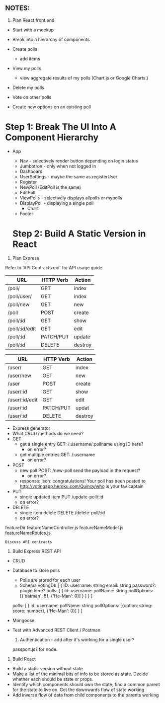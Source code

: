 ## NOTES:

1. Plan React front end

  - Start with a mockup
  - Break into a hierarchy of components

  - Create polls
    - add items
  - View my polls
    - view aggregate results of my polls (Chart.js or Google Charts.)
  - Delete my polls
  - Vote on other polls
  - Create new options on an existing poll

  # Step 1: Break The UI Into A Component Hierarchy

  * App
    * Nav - selectively render button depending on login status
    * Jumbotron - only when not logged in
    * Dashboard
    * UserSettings - maybe the same as registerUser
    * Register
    * NewPoll (EditPoll is the same)
    * EditPoll
    * ViewPolls - selectively displays allpolls or mypolls
    * DisplayPoll - displaying a single poll
      * Chart
    * Footer

    # Step 2: Build A Static Version in React


1. Plan Express

  Refer to 'API Contracts.md' for API usage guide.

  | **URL** | **HTTP Verb** |  **Action**|
  |------------|-------------|------------|
  | /poll/         | GET       | index
  | /poll/user/    | GET       | index
  | /poll/new      | GET       | new
  | /poll          | POST      | create
  | /poll/:id      | GET       | show
  | /poll/:id/edit | GET       | edit
  | /poll/:id      | PATCH/PUT | update
  | /poll/:id      | DELETE    | destroy


  | **URL** | **HTTP Verb** |  **Action**|
  |------------|-------------|------------|
  | /user/         | GET       | index
  | /user/new      | GET       | new
  | /user          | POST      | create
  | /user/:id      | GET       | show
  | /user/:id/edit | GET       | edit
  | /user/:id      | PATCH/PUT | updat
  | /user/:id      | DELETE    | destroy

  - Express generator
  - What CRUD methods do we need?
  - GET
    - get a single entry     GET: /:username/:pollname   using ID here?
      - on error?
    - get multiple entries   GET: /:username
      - on error?
  - POST
    - new poll      POST: /new-poll  send the payload in the request?
      - on error?
    - response: json: congratulations! Your poll has been posted to http://votingapp.heroku.com/Quincy/who is your fav captain
  - PUT
    - single updated item   PUT /update-poll/:id
    - on error?
  - DELETE
    - single item delete    DELETE /delete-poll/:id
    - on error?

  featureDir
    featureNameController.js
    featureNameModel.js
    featureNameRoutes.js


    Discuss API contracts

1. Build Express REST API

  - CRUD
  - Database to store polls
    - Polls are stored for each user
    - Schema
    votingDb [
      {
      ID:
      username: string
      email: string
      password?: plugin here?
      polls: [
        {
        id:
        username:
        pollName: string
        pollOptions: [{'batman': 5}, {'He-Man': 0}]
        }
      ]
      }
    ]

    polls: [
        {
        id:
        username:
        pollName: string
        pollOptions: [{option: string: score: number}, {'He-Man': 0}]
        }
      ]
  - Mongoose
  - Test with Advanced REST Client / Postman

    1. Authentication - add after it's working for a single user?

      passport.js? for node.

1. Build React

  - Build a static version without state
  - Make a list of the minimal bits of info to be stored as state. Decide whether each should be state or props.
  - Identify which components should own the state, find a common parent for the state to live on. Get the downwards flow of state working
  - Add inverse flow of data from child components to the parents working




